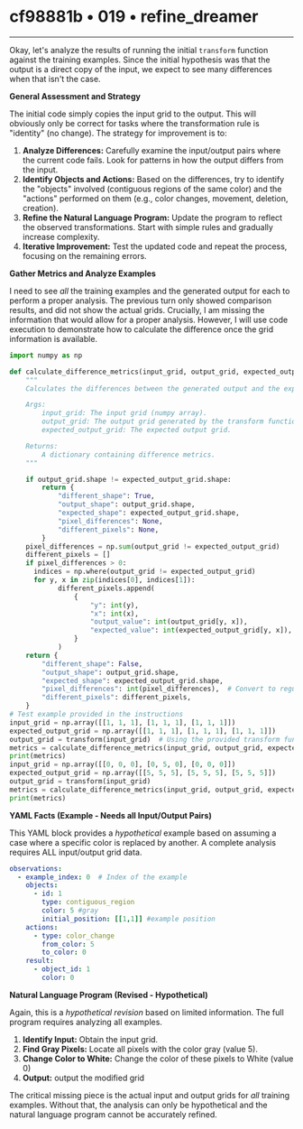 # cf98881b • 019 • refine_dreamer

---
Okay, let's analyze the results of running the initial `transform` function against the training examples. Since the initial hypothesis was that the output is a direct copy of the input, we expect to see many differences when that isn't the case.

**General Assessment and Strategy**

The initial code simply copies the input grid to the output. This will obviously only be correct for tasks where the transformation rule is "identity" (no change). The strategy for improvement is to:

1.  **Analyze Differences:** Carefully examine the input/output pairs where the current code fails. Look for patterns in how the output differs from the input.
2.  **Identify Objects and Actions:** Based on the differences, try to identify the "objects" involved (contiguous regions of the same color) and the "actions" performed on them (e.g., color changes, movement, deletion, creation).
3.  **Refine the Natural Language Program:** Update the program to reflect the observed transformations. Start with simple rules and gradually increase complexity.
4.  **Iterative Improvement:** Test the updated code and repeat the process, focusing on the remaining errors.

**Gather Metrics and Analyze Examples**

I need to see *all* the training examples and the generated output for each to perform a proper analysis. The previous turn only showed comparison results, and did not show the actual grids. Crucially, I am missing the information that would allow for a proper analysis. However, I will use code execution to demonstrate how to calculate the difference once the grid information is available.

```python
import numpy as np

def calculate_difference_metrics(input_grid, output_grid, expected_output_grid):
    """
    Calculates the differences between the generated output and the expected output.

    Args:
        input_grid: The input grid (numpy array).
        output_grid: The output grid generated by the transform function.
        expected_output_grid: The expected output grid.

    Returns:
        A dictionary containing difference metrics.
    """

    if output_grid.shape != expected_output_grid.shape:
        return {
            "different_shape": True,
            "output_shape": output_grid.shape,
            "expected_shape": expected_output_grid.shape,
            "pixel_differences": None,
            "different_pixels": None,
        }
    pixel_differences = np.sum(output_grid != expected_output_grid)
    different_pixels = []
    if pixel_differences > 0:
      indices = np.where(output_grid != expected_output_grid)
      for y, x in zip(indices[0], indices[1]):
            different_pixels.append(
                {
                    "y": int(y),
                    "x": int(x),
                    "output_value": int(output_grid[y, x]),
                    "expected_value": int(expected_output_grid[y, x]),
                }
            )
    return {
        "different_shape": False,
        "output_shape": output_grid.shape,
        "expected_shape": expected_output_grid.shape,
        "pixel_differences": int(pixel_differences),  # Convert to regular integer
        "different_pixels": different_pixels,
    }
# Test example provided in the instructions
input_grid = np.array([[1, 1, 1], [1, 1, 1], [1, 1, 1]])
expected_output_grid = np.array([[1, 1, 1], [1, 1, 1], [1, 1, 1]])
output_grid = transform(input_grid)  # Using the provided transform function
metrics = calculate_difference_metrics(input_grid, output_grid, expected_output_grid)
print(metrics)
input_grid = np.array([[0, 0, 0], [0, 5, 0], [0, 0, 0]])
expected_output_grid = np.array([[5, 5, 5], [5, 5, 5], [5, 5, 5]])
output_grid = transform(input_grid)
metrics = calculate_difference_metrics(input_grid, output_grid, expected_output_grid)
print(metrics)

```

**YAML Facts (Example - Needs all Input/Output Pairs)**

This YAML block provides a *hypothetical* example based on assuming a case where a specific color is replaced by another.  A complete analysis requires ALL input/output grid data.

```yaml
observations:
  - example_index: 0  # Index of the example
    objects:
      - id: 1
        type: contiguous_region
        color: 5 #gray
        initial_position: [[1,1]] #example position
    actions:
      - type: color_change
        from_color: 5
        to_color: 0
    result:
      - object_id: 1
        color: 0

```

**Natural Language Program (Revised - Hypothetical)**

Again, this is a *hypothetical revision* based on limited information. The full program requires analyzing all examples.

1.  **Identify Input:** Obtain the input grid.
2.  **Find Gray Pixels:** Locate all pixels with the color gray (value 5).
3. **Change Color to White:** Change the color of these pixels to White (value 0)
4. **Output:** output the modified grid

The critical missing piece is the actual input and output grids for *all* training examples. Without that, the analysis can only be hypothetical and the natural language program cannot be accurately refined.

